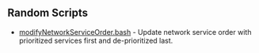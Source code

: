 ## Random Scripts

* [modifyNetworkServiceOrder.bash](https://github.com/erikberglund/Scripts/blob/master/Random%20Scripts/modifyNetworkServiceOrder.bash) - Update network service order with prioritized services first and de-prioritized last.
